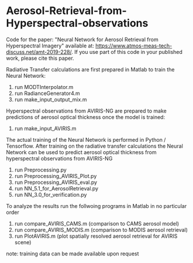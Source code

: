 # Aerosol-Retrieval-from-Hyperspectral-observations
Code for the paper: "Neural Network for Aerosol Retrieval from Hyperspectral Imagery" available at: https://www.atmos-meas-tech-discuss.net/amt-2019-228/. If you use part of this code in your published work, please cite this paper.

Radiative Transfer calculations are first prepared in Matlab to train the Neural Network: 
  1. run MODTInterpolator.m
  2. run RadianceGenerator4.m
  3. run make_input_output_mix.m
  
Hyperspectral observations from AVIRIS-NG are prepared to make predictions of aerosol optical thickness once the model is trained: 
  1. run make_input_AVIRIS.m
  
The actual training of the Neural Network is performed in Python / Tensorflow. After training on the radiative transfer calculations the Neural Network can be used to predict aerosol optical thickness from hyperspectral observations from AVIRIS-NG
  1. run Preprocessing.py
  2. run Preprocessing_AVIRIS_Plot.py
  3. run Preprocessing_AVIRIS_eval.py
  4. run NN_5.1_for_AerosolRetrieval.py
  5. run NN_3.0_for_verification.py
  
 To analyze the results run the follwoing programs in Matlab in no particular order
  1. run compare_AVIRIS_CAMS.m (comparison to CAMS aerosol model)
  2. run compare_AVIRIS_MODIS.m (comparison to MODIS aerosol retrieval)
  3. run PlotAVIRIS.m (plot spatially resolved aerosol retrieval for AVIRIS scene)
  
  
  
  note: training data can be made available upon request
